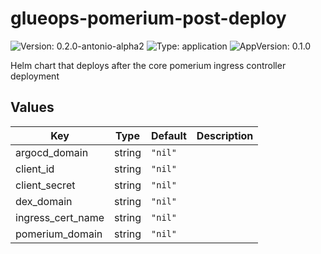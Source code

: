# glueops-pomerium-post-deploy

![Version: 0.2.0-antonio-alpha2](https://img.shields.io/badge/Version-0.2.0--antonio--alpha2-informational?style=flat-square) ![Type: application](https://img.shields.io/badge/Type-application-informational?style=flat-square) ![AppVersion: 0.1.0](https://img.shields.io/badge/AppVersion-0.1.0-informational?style=flat-square)

Helm chart that deploys after the core pomerium ingress controller deployment

## Values

| Key | Type | Default | Description |
|-----|------|---------|-------------|
| argocd_domain | string | `"nil"` |  |
| client_id | string | `"nil"` |  |
| client_secret | string | `"nil"` |  |
| dex_domain | string | `"nil"` |  |
| ingress_cert_name | string | `"nil"` |  |
| pomerium_domain | string | `"nil"` |  |
